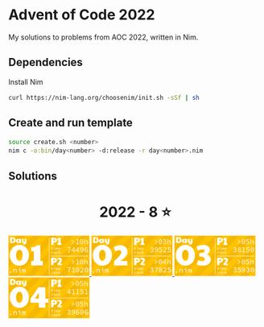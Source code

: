 # Advent of Code 2022

My solutions to problems from AOC 2022, written in Nim.

## Dependencies

Install Nim
```sh
curl https://nim-lang.org/choosenim/init.sh -sSf | sh
```

## Create and run template

```sh
source create.sh <number>
nim c -o:bin/day<number> -d:release -r day<number>.nim
```

## Solutions
<!-- AOC TILES BEGIN -->
<h1 align="center">
  2022 - 8 ⭐
</h1>
<a href="day01/day01.nim">
  <img src="media/2022/01.png" width="161px">
</a>
<a href="day02/day02.nim">
  <img src="media/2022/02.png" width="161px">
</a>
<a href="day03/day03.nim">
  <img src="media/2022/03.png" width="161px">
</a>
<a href="day04/day04.nim">
  <img src="media/2022/04.png" width="161px">
</a>
<!-- AOC TILES END -->